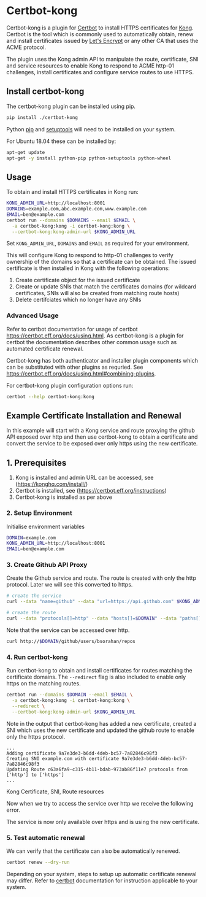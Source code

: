 # Certbot-kong

Certbot-kong is a plugin for [Certbot](https://certbot.eff.org/) to install HTTPS certificates for [Kong](https://konghq.com/kong/). Certbot is the tool which is commonly used to automatically obtain, renew and install certificates issued by [Let's Encrypt](https://letsencrypt.org/) or any other CA that uses the ACME protocol.

The plugin uses the Kong admin API to manipulate the route, certificate, SNI and service resources to enable Kong to respond to ACME http-01 challenges, install certificates and configure service routes to use HTTPS.

## Install certbot-kong

The certbot-kong plugin can be installed using pip.

```sh
pip install ./certbot-kong
```

Python [pip](https://pypi.org/project/pip/) and [setuptools](https://pypi.org/project/setuptools/) will need to be installed on your system.

For Ubuntu 18.04 these can be installed by:

```sh
apt-get update
apt-get -y install python-pip python-setuptools python-wheel
```

## Usage

To obtain and install HTTPS certificates in Kong run:

```sh
KONG_ADMIN_URL=http://localhost:8001
DOMAINS=example.com,abc.example.com,www.example.com
EMAIL=ben@example.com
certbot run --domains $DOMAINS --email $EMAIL \
  -a certbot-kong:kong -i certbot-kong:kong \
  --certbot-kong:kong-admin-url $KONG_ADMIN_URL
```

Set `KONG_ADMIN_URL`, `DOMAINS` and `EMAIL` as required for your environment.

This will configure Kong to respond to http-01 challenges to verify ownership of the domains so that a certificate can be obtained. The issued certificate is then installed in Kong with the following operations:

1. Create certificate object for the issued certificate
2. Create or update SNIs that match the certificates domains (for wildcard certificates, SNIs will also be created from matching route hosts)
3. Delete certifciates which no longer have any SNIs

### Advanced Usage

Refer to certbot documentation for usage of certbot https://certbot.eff.org/docs/using.html. As certbot-kong is a plugin for certbot the documentation describes other common usage such as automated certificate renewal.

Certbot-kong has both authenticator and installer plugin components which can be substituted with other plugins as requried. See https://certbot.eff.org/docs/using.html#combining-plugins.

For certbot-kong plugin configuration options run:

```sh
certbot --help certbot-kong:kong
```

## Example Certificate Installation and Renewal

In this example will start with a Kong service and route proxying the github API exposed over http and then use certbot-kong to obtain a certificate and convert the service to be exposed over only https using the new certificate.

## 1. Prerequisites

1. Kong is installed and admin URL can be accessed, see (https://konghq.com/install/)
2. Certbot is installed, see (https://certbot.eff.org/instructions)
3. Certbot-kong is installed as per above

### 2. Setup Environment

Initialise environment variables

```sh
DOMAIN=example.com
KONG_ADMIN_URL=http://localhost:8001
EMAIL=ben@example.com
```

### 3. Create Github API Proxy

Create the Github service and route. The route is created with only the http protocol. Later we will see this converted to https.

```sh
# create the service
curl --data "name=github" --data "url=https://api.github.com" $KONG_ADMIN_URL/services

# create the route
curl --data "protocols[]=http" --data "hosts[]=$DOMAIN" --data "paths[]=/github" $KONG_ADMIN_URL/services/github/routes
```

Note that the service can be accessed over http.

```sh
curl http://$DOMAIN/github/users/bsorahan/repos
```

### 4. Run certbot-kong

Run certbot-kong to obtain and install certificates for routes matching the certificate domains. The `--redirect` flag is also included to enable only https on the matching routes.

```sh
certbot run --domains $DOMAIN --email $EMAIL \
  -a certbot-kong:kong -i certbot-kong:kong \
  --redirect \
  --certbot-kong:kong-admin-url $KONG_ADMIN_URL
```

Note in the output that certbot-kong has added a new certificate, created a SNI which uses the new certificate and updated the github route to enable only the https protocol.

```
...
Adding certificate 9a7e3de3-b6dd-4deb-bc57-7a82846c98f3
Creating SNI example.com with certificate 9a7e3de3-b6dd-4deb-bc57-7a82846c98f3
Updating Route c63a6fa9-c315-4b11-bdab-973ab86f11e7 protocols from ['http'] to ['https']
...
```

Kong Certificate, SNI, Route resources

Now when we try to access the service over http we receive the following error.

The service is now only available over https and is using the new certificate.

### 5. Test automatic renewal

We can verify that the certificate can also be automatically renewed.

```sh
certbot renew --dry-run
```

Depending on your system, steps to setup up automatic certificate renewal may differ. Refer to [certbot](https://certbot.eff.org/instructions) documentation for instruction applicable to your system.
